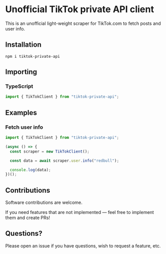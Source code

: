 # Unofficial TikTok private API client

This is an unofficial light-weight scraper for TikTok.com to fetch posts and user info.

## Installation

```
npm i tiktok-private-api
```

## Importing

### TypeScript

```ts
import { TikTokClient } from "tiktok-private-api";
```

## Examples

### Fetch user info

```ts
import { TikTokClient } from "tiktok-private-api";

(async () => {
  const scraper = new TikTokClient();

  const data = await scraper.user.info("redbull");

  console.log(data);
})();
```

## Contributions

Software contributions are welcome.

If you need features that are not implemented — feel free to implement them and create PRs!

## Questions?

Please open an issue if you have questions, wish to request a feature, etc.
